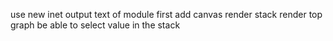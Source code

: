 use new inet
output text of module first
add canvas
render stack
render top graph
be able to select value in the stack
